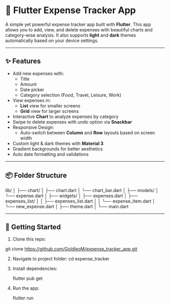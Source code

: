 # 💸 Flutter Expense Tracker App

A simple yet powerful expense tracker app built with **Flutter**. This app allows you to add, view, and delete expenses with beautiful charts and category-wise analysis. It also supports **light** and **dark** themes automatically based on your device settings.

---

## ✨ Features

- Add new expenses with:
  - Title
  - Amount
  - Date picker
  - Category selection (Food, Travel, Leisure, Work)
- View expenses in:
  - **List** view for smaller screens
  - **Grid** view for larger screens
- Interactive **Chart** to analyze expenses by category
- Swipe to delete expenses with undo option via **Snackbar**
- Responsive Design:
  - Auto-switch between **Column** and **Row** layouts based on screen width
- Custom light & dark themes with **Material 3**
- Gradient backgrounds for better aesthetics
- Auto date formatting and validations

---

## 📦 Folder Structure

lib/
│
├── chart/
│ ├── chart.dart
│ └── chart_bar.dart
│
├── models/
│ └── expense.dart
│
├── widgets/
│ ├── expenses.dart
│ ├── expenses_list/
│ │ ├── expenses_list.dart
│ │ └── expense_item.dart
│ └── new_expense.dart
│
├── theme.dart
│
└── main.dart

---

## 🚀 Getting Started

1. Clone this repo:

git clone https://github.com/GoldleoM/expense_tracker_app.git

2. Navigate to project folder:
   cd expense_tracker

 3. Install dependencies:

    flutter pub get

4. Run the app:

    flutter run


